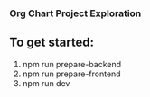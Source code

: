 ### Org Chart Project Exploration

## To get started:

1. npm run prepare-backend
2. npm run prepare-frontend
3. npm run dev
